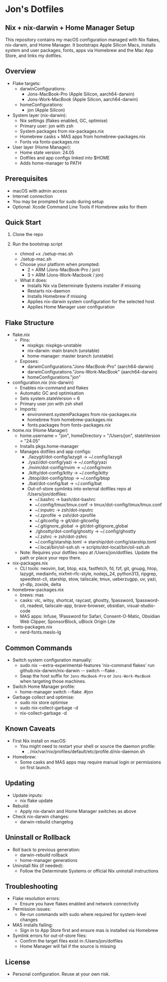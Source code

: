 # Jon's Dotfiles

## Nix + nix-darwin + Home Manager Setup

This repository contains my macOS configuration managed with Nix flakes, nix-darwin, and Home Manager.
It bootstraps Apple Silicon Macs, installs system and user packages, fonts, apps via Homebrew and the Mac App Store, and links my dotfiles.

## Overview

- Flake targets:
    - darwinConfigurations:
        - Jons-MacBook-Pro (Apple Silicon, aarch64-darwin)
        - Jons-Work-MacBook (Apple Silicon, aarch64-darwin)
    - homeConfigurations:
        - jon (Apple Silicon)
- System layer (nix-darwin):
    - Nix settings (flakes enabled, GC, optimise)
    - Primary user: jon with zsh
    - System packages from nix-packages.nix
    - Homebrew casks + MAS apps from homebrew-packages.nix
    - Fonts via fonts-packages.nix
- User layer (Home Manager):
    - Home state version: 24.05
    - Dotfiles and app configs linked into $HOME
    - Adds home-manager to PATH

## Prerequisites

- macOS with admin access
- Internet connection
- You may be prompted for sudo during setup
- Optional: Xcode Command Line Tools if Homebrew asks for them

## Quick Start

1) Clone the repo

2) Run the bootstrap script
    - chmod +x ./setup-mac.sh
    - ./setup-mac.sh
    - Choose your platform when prompted:
        - 2 = ARM (Jons-MacBook-Pro / jon)
        - 3 = ARM (Jons-Work-Macbook / jon)
    - What it does:
        - Installs Nix via Determinate Systems installer if missing
        - Restarts nix-daemon
        - Installs Homebrew if missing
        - Applies nix-darwin system configuration for the selected host
        - Applies Home Manager user configuration

## Flake Structure

- flake.nix
    - Pins:
        - nixpkgs: nixpkgs-unstable
        - nix-darwin: main branch (unstable)
        - home-manager: master branch (unstable)
    - Exposes:
        - darwinConfigurations."Jons-MacBook-Pro" (aarch64-darwin)
        - darwinConfigurations."Jons-Work-MacBook" (aarch64-darwin)
        - homeConfigurations."jon"
- configuration.nix (nix-darwin)
    - Enables nix-command and flakes
    - Automatic GC and optimisation
    - Sets system.stateVersion = 6
    - Primary user jon with zsh shell
    - Imports:
        - environment.systemPackages from nix-packages.nix
        - homebrew from homebrew-packages.nix
        - fonts.packages from fonts-packages.nix
- home.nix (Home Manager)
    - home.username = "jon", homeDirectory = "/Users/jon", stateVersion = "24.05"
    - Installs pkgs.home-manager
    - Manages dotfiles and app configs:
        - ./lazygit/dot-config/lazygit -> ~/.config/lazygit
        - ./yazi/dot-config/yazi -> ~/.config/yazi
        - ./nvim/dot-config/nvim -> ~/.config/nvim
        - ./kitty/dot-config/kitty -> ~/.config/kitty
        - ./btop/dot-config/btop -> ~/.config/btop
        - ./bat/dot-config/bat -> ~/.config/bat
        - Out-of-store symlinks into external dotfiles repo at /Users/jon/dotfiles:
            - ~/.bashrc -> bash/dot-bashrc
            - ~/.config/tmux/tmux.conf -> tmux/dot-config/tmux/tmux.conf
            - ~/.inputrc -> zsh/dot-inputrc
            - ~/.zprofile -> zsh/dot-zprofile
            - ~/.gitconfig -> git/dot-gitconfig
            - ~/.gitignore_global -> git/dot-gitignore_global
            - ./ghostty/dot-config/ghostty -> ~/.config/ghostty
            - ~/.zshrc -> zsh/dot-zshrc
            - ~/.config/starship.toml -> starship/dot-config/starship.toml
            - ~/.local/bin/oil-ssh.sh -> scripts/dot-local/bin/oil-ssh.sh
    - Note: Requires your dotfiles repo at /Users/jon/dotfiles. Update the path or place your repo there.
- nix-packages.nix
    - CLI tools: neovim, bat, btop, eza, fastfetch, fd, fzf, git, gnupg, htop, lazygit, mediainfo, nixfmt-rfc-style, nodejs_24, python313, ripgrep, speedtest-cli, starship, stow, tailscale, tmux, ueberzugpp, uv, yazi, yt-dlp, zoxide, delta
- homebrew-packages.nix
    - brews: mas
    - casks: vlc, witsy, shortcat, raycast, ghostty, 1password, 1password-cli, readest, tailscale-app, brave-browser, obsidian, visual-studio-code
    - MAS apps: Infuse, 1Password for Safari, Consent-O-Matic, Obsidian Web Clipper, SponsorBlock, uBlock Origin Lite
- fonts-packages.nix
    - nerd-fonts.meslo-lg

## Common Commands

- Switch system configuration manually:
    - sudo nix --extra-experimental-features 'nix-command flakes' run github:nix-darwin/nix-darwin -- switch --flake .
    - Swap the host suffix for `Jons-MacBook-Pro` or `Jons-Work-MacBook` when targeting those machines.
- Switch Home Manager profile:
    - home-manager switch --flake .#jon
- Garbage collect and optimise:
    - sudo nix store optimise
    - sudo nix-collect-garbage -d
    - nix-collect-garbage -d

## Known Caveats

- First Nix install on macOS:
    - You might need to restart your shell or source the daemon profile:
        - . /nix/var/nix/profiles/default/etc/profile.d/nix-daemon.sh
- Homebrew:
    - Some casks and MAS apps may require manual login or permissions on first launch.

## Updating

- Update inputs:
    - nix flake update
- Rebuild:
    - Apply nix-darwin and Home Manager switches as above
- Check nix-darwin changes:
    - darwin-rebuild changelog

## Uninstall or Rollback

- Roll back to previous generation:
    - darwin-rebuild rollback
    - home-manager generations
- Uninstall Nix (if needed):
    - Follow the Determinate Systems or official Nix uninstall instructions

## Troubleshooting

- Flake resolution errors:
    - Ensure you have flakes enabled and network connectivity
- Permission issues:
    - Re-run commands with sudo where required for system-level changes
- MAS installs failing:
    - Sign in to App Store first and ensure mas is installed via Homebrew
- Symlink errors for out-of-store files:
    - Confirm the target files exist in /Users/jon/dotfiles
    - Home Manager will fail if the source is missing

## License

- Personal configuration. Reuse at your own risk.
